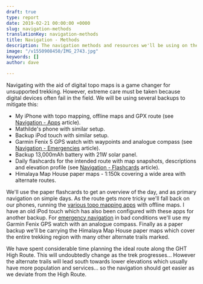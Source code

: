```yaml
---
draft: true
type: report
date: 2019-02-21 00:00:00 +0000
slug: navigation-methods
translationKey: navigation-methods
title: Navigation - Methods
description: The navigation methods and resources we'll be using on the trek.
image: "/v1550908450/IMG_2743.jpg"
keywords: []
author: dave

---
```

Navigating with the aid of digital topo maps is a game changer for unsupported trekking. However, extreme care must be taken because digital devices often fail in the field. We will be using several backups to mitigate this:

* My iPhone with topo mapping, offline maps and GPX route (see [Navigation - Apps](/expeditions/great-himalaya-trail/navigation-apps/) article).
* Mathilde's phone with similar setup.
* Backup iPod touch with similar setup.
* Garmin Fenix 5 GPS watch with waypoints and analogue compass (see [Navigation - Emergencies](/expeditions/great-himalaya-trail/navigation-emergencies/) article).
* Backup 13,000mAh battery with 21W solar panel.
* Daily flashcards for the intended route with map snapshots, descriptions and elevation profile (see [Navigation - Flashcards](/expeditions/great-himalaya-trail/navigation-flashcards/) article).
* Himalaya Map House paper maps - 1:150k covering a wide area with alternate routes.

We'll use the paper flashcards to get an overview of the day, and as primary navigation on simple days. As the route gets more tricky we'll fall back on our phones, running the [various topo mapping apps](/expeditions/great-himalaya-trail/navigation-apps/) with offline maps. I have an old iPod touch which has also been configured with these apps for another backup. For [emergency navigation](/expeditions/great-himalaya-trail/navigation-emergencies/) in bad conditions we'll use my Garmin Fenix GPS watch with an analogue compass. Finally as a paper backup we'll be carrying the Himalaya Map House paper maps which cover the entire trekking region with many other alternate trails marked.

We have spent considerable time planning the ideal route along the GHT High Route. This will undoubtedly change as the trek progresses... However the alternate trails will lead south towards lower elevations which usually have more population and services... so the navigation should get easier as we deviate from the High Route.
